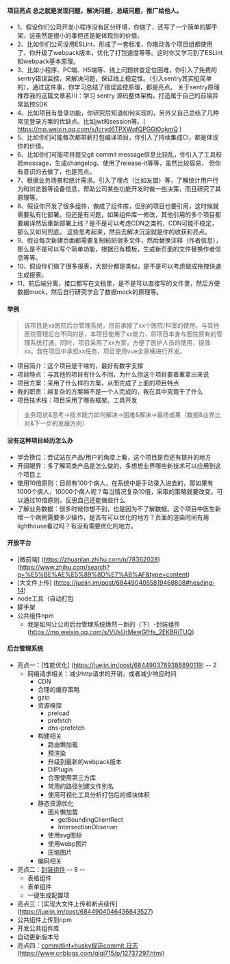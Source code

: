#### 项目亮点 总之就是发现问题，解决问题，总结问题，推广给他人。
* 1、假设你们公司开发小程序没有区分环境，你做了，还写了一个简单的脚手架，这虽然是很小的事但还是能体现你的价值。
* 2、比如你们公司没用ESLint、形成了一套标准，你推动各个项目组都使用了，你升级了webpack版本，优化了打包速度等等。这时你又学习到了ESLint 和webpack基本原理。
* 3、比如小程序、PC端、H5端等、线上问题排查定位困难，你引入了免费的sentry错误监控，来解决问题，保证线上稳定性。（引入sentry其实挺简单的），通过这件事，你学习总结了错误监控原理，都是亮点。
关于sentry原理推荐我的这篇文章若川：学习 sentry 源码整体架构，打造属于自己的前端异常监控SDK
* 4、比如项目有登录功能，你研究后知道如何实现的，另外又自己总结了几种常见登录方案的优缺点。比如jwt和session等。(
  https://mp.weixin.qq.com/s/lcryd6TPXWqfQPGGt0qkmQ
)
* 5、比如你们可能每次都带薪打包编译项目，你引入了持续集成CI，都是体现你的价值。
* 6、比如你们可能项目提交git commit message信息比较乱，你引入了工具校验message，生成changelog、使用了release-it等等，虽然比较容易， 但你有意识的去做了，也是亮点。
* 7、根据业务场景和统计需求。引入了埋点（比如友盟）等，了解统计用户行为和浏览器等设备信息，帮助公司某些功能开发时做一些决策，而且研究了其原理等。
* 8、假设你开发了很多组件，做成了组件库，但别的项目也要引用，这时候就需要私有化部署。但还是有问题，如果组件库一修改，其他引用的多个项目都要编译然后重新部署上线？是不是可以考虑CDN之类的，CDN可能不稳定，那么又如何兜底。
这些思考起来，然后去解决沉淀就是你的收获和亮点。
* 9、假设每次新建页面都需要复制粘贴很多文件，然后替换注释（作者信息），那么是不是可以写个简单功能，根据已有模板，生成新页面的文件替换作者信息等等。
* 10、假设你们做了很多报表，大部分都是类似，是不是可以考虑做成拖拽快速生成报表。
* 11、前后端分离，接口都写在文档里，是不是可以直接写的文件里，然后方便数据mock，然后自行研究学会了数据mock的原理等。
#### 举例
 > 该项目是xx医院后台管理系统，目前承接了xx个医院/科室的使用。与其他医院管理后台不同的是，本项目使用了xx能力，将项目本身与医院原有的管理系统打通。同时，项目采用了xx方案，方便了医护人员的使用，提效xx。我在项目中承担xx任务，项目使用vue全家桶进行开发。
  - 项目简介：这个项目是干啥的，最好有数字支撑
  - 项目特点：与其他的项目有什么不同，为什么你这个项目要着重拿出来说
  - 项目方案：采用了什么样的方案，从而完成了上面的项目特点
  - 我的职责：越复杂的方案越不是一个人完成的，我在其中究竟干了什么
  - 项目技术栈：项目采用了哪些框架、工具开发
  > 业务现状&思考->技术能力如何解决->困难&解决->最终成果（数据&业界比对&下一步的发展方向）
#### 没有这种项目经历怎么办
  - 学会换位：尝试站在产品/用户的角度上看，这个项目是否还有提升的地方
  - 开阔眼界：多了解同类产品是怎么做的，多想想业界哪些新技术可以应用到这个项目上
  - 使用10倍原则：目前有100个病人，在系统中是手动录入进去的，那如果有1000个病人，10000个病人呢？每当情况复杂10倍，采取的策略就要改变。可以通过10倍原则，反思自己还能做些什么
  - 了解业务数据：很多时候你想不到，也是因为不了解数据。这个项目中医生新增一个病例需要多少操作，是否有可以优化的地方？页面的渲染时间有用lighthouse看过吗？有没有需要优化的地方。



#### 开放平台
  - [微前端] (https://zhuanlan.zhihu.com/p/78362028) (https://www.zhihu.com/search?q=%E5%BE%AE%E5%89%8D%E7%AB%AF&type=content)
  - [大文件上传] (https://juejin.im/post/6844904055819468808#heading-14)
  - node工具（自动打包
  - 脚手架
  - 公共组件npm
    - 我是如何让公司后台管理系统焕然一新的（下）-封装组件 (https://mp.weixin.qq.com/s/VUsUrMewGfHs_2EKBRjTUQ)


#### 后台管理系统
- 亮点一：[性能优化] (https://juejin.im/post/6844903789388890119) -- 2
  - 网络请求相关：减少http请求的开销，或者减少响应时间
    - CDN
    - 合理的缓存策略
    - gzip
    - 资源嗅探
      - preload
      - prefetch
      - dns-prefetch
    - 构建相关
      - 路由懒加载
      - 预渲染
      - 升级到最新的webpack版本
      - DllPlugin
      - 合理使用第三方库
      - 常用的路径创建文件别名
      - 使用可视化工具分析打包后的模块体积
    - 静态资源优化
      - 图片懒加载
        - getBoundingClientRect
        - IntersectionObserver
      - 使用svg图标 
      - 使用webp图片
      - 压缩图片
    - 编码相关
- 亮点二：[封装组件](https://juejin.im/post/6844903789388890126)  -- 8 --
  - 表格组件
  - 表单组件
  - 一键生成配置项
- 亮点三：[实现大文件上传和断点续传] (https://juejin.im/post/6844904046436843527)
- 公共组件上传到npm
- 开发公共组件库
- 自动更新版本号
- 亮点四：[commitlint+husky规范commit 日志](https://blog.csdn.net/wei371522/article/details/84070803)  (https://www.cnblogs.com/qiqi715/p/12737297.html)